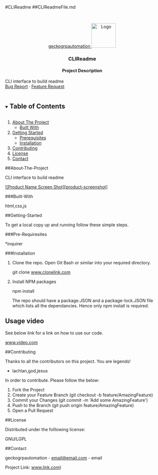 
#CLIReadme
##CLIReadmeFile.md


<br />
<p align="center">
  <a href="www.link.com">geckogrpautomation
    <img src="images/logo.png" alt="Logo" width="80" height="80">
  </a>

  <h3 align="center">CLIReadme</h3>

  <p align="center">
  <h4 align="center">Project Description</h3>
    CLI interface to build readme
    <br />
    <a href="www.link.com<strong>Link to the repo. »</strong></a>
    <br />
    <br />
    <a href="www.link.com/issues">Bug Report</a>
    ·
    <a href="www.link.com/issues">Feature Request</a>
  </p>
</p>


<details open="open">
  <summary><h2 style="display: inline-block">Table of Contents</h2></summary>
  <ol>
    <li>
      <a href="#About-The-Project">About The Project</a>
      <ul>
        <li><a href="#Built-With">Built With</a></li>
      </ul>
    </li>
    <li>
      <a href="#Getting-Started">Getting Started</a>
      <ul>
        <li><a href="#Pre-Requiresites">Prerequisites</a></li>
        <li><a href="#Installation">Installation</a></li>
      </ul>
    </li>
    <li><a href="#Contributing">Contributing</a></li>
    <li><a href="#License">License</a></li>
    <li><a href="#Contact">Contact</a></li>
  </ol>
</details>


##About-The-Project

CLI interface to build readme

[![Product Name Screen Shot][product-screenshot]](https://example.com)


###Built-With

html,css,js


##Getting-Started

To get a local copy up and running follow these simple steps.

###Pre-Requiresites

*inquirer
  

###Installation

1. Clone the repo.
   Open Git Bash or similar into your required directory.

   git clone www.clonelink.com
   
2. Install NPM packages
   
   npm install

   The repo should have a package.JSON and a package-lock.JSON file which lists all the dependancies. Hence only npm install is required.
   

## Usage video

See below link for a link on how to use our code.

www.video.com


##Contributing

Thanks to all the contributors on this project. You are legends! 

* lachlan,god,jesus

In order to contribute. Please follow the below:

1. Fork the Project
2. Create your Feature Branch (git checkout -b feature/AmazingFeature)
3. Commit your Changes (git commit -m 'Add some AmazingFeature')
4. Push to the Branch (git push origin feature/AmazingFeature)
5. Open a Pull Request


##License

Distributed under the folllowing license:

GNU/LGPL


##Contact

geckogrpautomation - email@email.com - email

Project Link: www.link.com)

